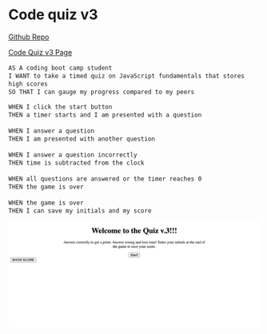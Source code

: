# Code quiz v3

[Github Repo](https://github.com/kylegrabski/code-quiz-v3)

[Code Quiz v3 Page](https://kylegrabski.github.io/code-quiz-v3/)

```
AS A coding boot camp student
I WANT to take a timed quiz on JavaScript fundamentals that stores high scores
SO THAT I can gauge my progress compared to my peers
```

```
WHEN I click the start button
THEN a timer starts and I am presented with a question

WHEN I answer a question
THEN I am presented with another question

WHEN I answer a question incorrectly
THEN time is subtracted from the clock

WHEN all questions are answered or the timer reaches 0
THEN the game is over

WHEN the game is over
THEN I can save my initials and my score
```

![the code quiz](./assets/screenshot.png)

